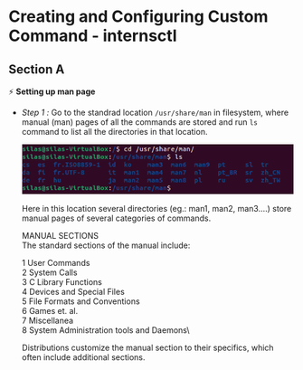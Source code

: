 # Creating and Configuring Custom Command - internsctl
## Section A
⚡ **Setting up man page**
- *Step 1 :* Go to the standrad location `/usr/share/man` in filesystem, where manual (man) pages of all the commands are stored and run `ls` command to list all the directories in that location.

  <img src = "/images/Setting_Up_Man_Page_step-1.png">
  
  Here in this location several directories (eg.: man1, man2, man3....) store manual pages of several categories of commands.
  <p>
  MANUAL SECTIONS<br  />
    The standard sections of the manual include:

    1      User Commands\
    2      System Calls<br  />
    3      C Library Functions\
    4      Devices and Special Files\
    5      File Formats and Conventions\
    6      Games et. al.\
    7      Miscellanea\
    8      System Administration tools and Daemons\

    Distributions customize the manual section to their specifics,
    which often include additional sections.</p>


